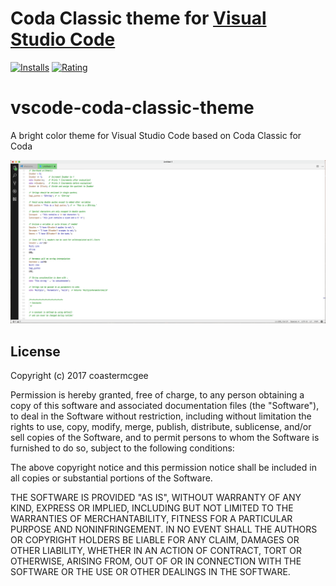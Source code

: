# Coda Classic theme for [Visual Studio Code](http://code.visualstudio.com)
[![Installs](https://vsmarketplacebadge.apphb.com/installs/coastermcgee.coda-classic-theme.svg)](https://marketplace.visualstudio.com/items?itemName=coastermcgee.coda-classic-theme)
[![Rating](https://vsmarketplacebadge.apphb.com/rating-short/coastermcgee.coda-classic-theme.svg)](https://marketplace.visualstudio.com/items?itemName=coastermcgee.coda.classic-theme)

# vscode-coda-classic-theme
A bright color theme for Visual Studio Code based on Coda Classic for Coda

![Screenshot](https://raw.githubusercontent.com/coastermcgee/vscode-coda-classic-theme/master/screenshots/preview.png)

## License

Copyright (c) 2017 coastermcgee

Permission is hereby granted, free of charge, to any person obtaining a copy
of this software and associated documentation files (the "Software"), to deal
in the Software without restriction, including without limitation the rights
to use, copy, modify, merge, publish, distribute, sublicense, and/or sell
copies of the Software, and to permit persons to whom the Software is
furnished to do so, subject to the following conditions:

The above copyright notice and this permission notice shall be included in all
copies or substantial portions of the Software.

THE SOFTWARE IS PROVIDED "AS IS", WITHOUT WARRANTY OF ANY KIND, EXPRESS OR
IMPLIED, INCLUDING BUT NOT LIMITED TO THE WARRANTIES OF MERCHANTABILITY,
FITNESS FOR A PARTICULAR PURPOSE AND NONINFRINGEMENT. IN NO EVENT SHALL THE
AUTHORS OR COPYRIGHT HOLDERS BE LIABLE FOR ANY CLAIM, DAMAGES OR OTHER
LIABILITY, WHETHER IN AN ACTION OF CONTRACT, TORT OR OTHERWISE, ARISING FROM,
OUT OF OR IN CONNECTION WITH THE SOFTWARE OR THE USE OR OTHER DEALINGS IN THE
SOFTWARE.
